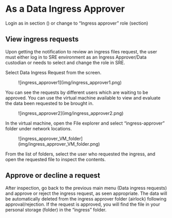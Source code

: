 # As a Data Ingress Approver 

Login as in section () or change to “Ingress approver” role (section) 

## View ingress requests 

Upon getting the notification to review an ingress files request, the user must either log in to SRE environment as an Ingress Approver/Data custodian or needs to select and change the role in SRE.  

Select Data Ingress Request from the screen.  

<figure markdown>
  ![ingress_approver1](img/ingress_approver1.png)
  <figcaption> </figcaption>
</figure>

You can see the requests by different users which are waiting to be approved.  You can use the virtual machine available to view and evaluate the data been requested to be brought in. 

<figure markdown>
  ![ingress_approver2](img/ingress_approver2.png)
  <figcaption> </figcaption>
</figure>

In the virtual machine, open the File explorer and select “ingress-approver” folder under network locations. 

<figure markdown>
  ![ingress_approver_VM_folder](img/ingress_approver_VM_folder.png)
  <figcaption> </figcaption>
</figure>

From the list of folders, select the user who requested the ingress, and open the requested file to inspect the contents.  

## Approve or decline a request 

After inspection, go back to the previous main menu (Data ingress requests) and approve or reject the ingress request, as seen appropriate. The data will be automatically deleted from the ingress approver folder (airlock) following approval/rejection. If the request is approved, you will find the file in your personal storage (folder) in the “ingress” folder. 
